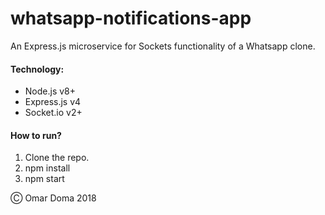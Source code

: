 # whatsapp-notifications-app

An Express.js microservice for Sockets functionality of a Whatsapp clone.

#### Technology:

* Node.js v8+
* Express.js v4
* Socket.io v2+

#### How to run?

1. Clone the repo.
2. npm install
3. npm start

&#9400; Omar Doma 2018

